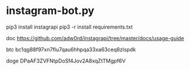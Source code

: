 # instagram-bot.py
pip3 install instagrapi
pip3 -r install requirements.txt

doc
https://github.com/adw0rd/instagrapi/tree/master/docs/usage-guide

btc
bc1qg88f97xn7flu7qau6hhpqa33xa63ceq8zlspdk

doge
DPaAF3ZVFNtpDoSf4Jov2A8xqZtTMgpf6V
